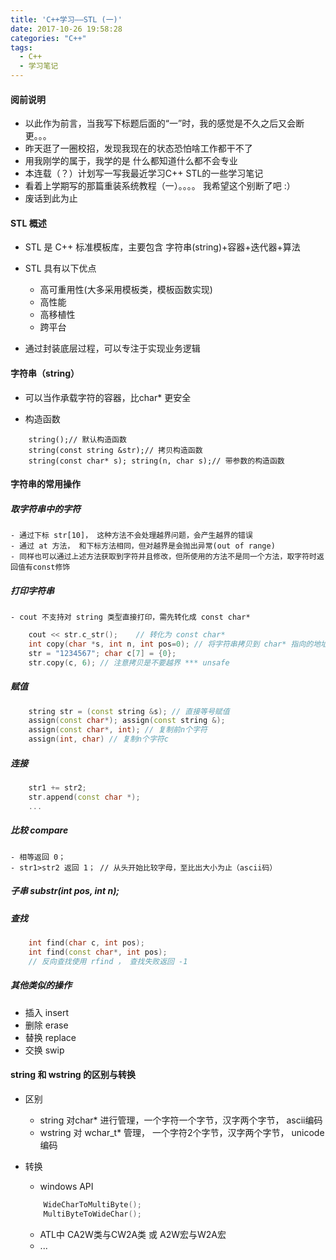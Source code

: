 ```yaml
---
title: 'C++学习——STL (一)'
date: 2017-10-26 19:58:28
categories: "C++"
tags: 
  - C++
  - 学习笔记
---
```


#### 阅前说明
- 以此作为前言，当我写下标题后面的“一”时，我的感觉是不久之后又会断更。。。
- 昨天逛了一圈校招，发现我现在的状态恐怕啥工作都干不了
- 用我刚学的属于，我学的是 什么都知道什么都不会专业
- 本连载（？）计划写一写我最近学习C++ STL的一些学习笔记
- 看着上学期写的那篇重装系统教程（一）。。。。 我希望这个别断了吧 :）
- 废话到此为止
<!--more-->

#### STL 概述
- STL 是 C++ 标准模板库，主要包含 字符串(string)+容器+迭代器+算法

- STL 具有以下优点
	- 高可重用性(大多采用模板类，模板函数实现)
	- 高性能
	- 高移植性
	- 跨平台
- 通过封装底层过程，可以专注于实现业务逻辑

#### 字符串（string）
- 可以当作承载字符的容器，比char* 更安全

- 构造函数
```
	string();// 默认构造函数
	string(const string &str);// 拷贝构造函数
	string(const char* s); string(n, char s);// 带参数的构造函数 
```

#### 字符串的常用操作
##### 取字符串中的字符
	- 通过下标 str[10]， 这种方法不会处理越界问题，会产生越界的错误
	- 通过 at 方法， 和下标方法相同，但对越界是会抛出异常(out of range)
	- 同样也可以通过上述方法获取到字符并且修改，但所使用的方法不是同一个方法，取字符时返回值有const修饰

##### 打印字符串
	- cout 不支持对 string 类型直接打印，需先转化成 const char*
``` cpp
	cout << str.c_str();	// 转化为 const char*
	int copy(char *s, int n, int pos=0); // 将字符串拷贝到 char* 指向的地址空间
	str = "1234567"; char c[7] = {0};
	str.copy(c, 6); // 注意拷贝是不要越界 *** unsafe
```

##### 赋值
``` cpp
	string str = (const string &s); // 直接等号赋值
	assign(const char*); assign(const string &);
	assign(const char*, int); // 复制前n个字符
	assign(int, char) // 复制n个字符c
```

##### 连接
``` cpp
	str1 += str2;
	str.append(const char *);
	...
```
##### 比较 compare
	- 相等返回 0；
	- str1>str2 返回 1； // 从头开始比较字母，至比出大小为止（ascii码）
##### 子串 substr(int pos, int n);
##### 查找
``` cpp
	int find(char c, int pos);
	int find(const char*, int pos);
	// 反向查找使用 rfind ， 查找失败返回 -1
```
##### 其他类似的操作
- 插入 insert
- 删除 erase
- 替换 replace
- 交换 swip

#### string 和 wstring 的区别与转换
- 区别
	- string 对char* 进行管理，一个字符一个字节，汉字两个字节， ascii编码
	- wstring 对 wchar_t* 管理， 一个字符2个字节，汉字两个字节， unicode编码

- 转换
	- windows API
	``` cpp
		WideCharToMultiByte();
		MultiByteToWideChar();
	```
	- ATL中 CA2W类与CW2A类 或 A2W宏与W2A宏
	- ...